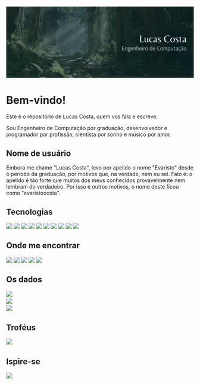 ![Header](assinatura.png "Header")


# Bem-vindo!

Este é o repositório de Lucas Costa, quem vos fala e escreve.

Sou Engenheiro de Computação por graduação, desenvolvedor e programador por profissão, cientísta por sonho e músico por amor.

## Nome de usuário

Embora me chame "Lucas Costa", levo por apelido o nome "Evaristo" desde o período da graduação, por motivos que, na verdade, nem eu sei. Fato é: o apelido é tão forte que muitos dos meus conhecidos provavelmente nem lembram do verdadeiro. Por isso e outros motivos, o nome deste ficou como "evaristocosta".

## Tecnologias

![](https://img.shields.io/badge/OS-Debian-informational?style=flat&logo=debian&logoColor=white&color=082C32)
![](https://img.shields.io/badge/Editor-VSCode-informational?style=flat&logo=visual-studio-code&logoColor=white&color=082C32)
![](https://img.shields.io/badge/Code-JavaScript-informational?style=flat&logo=javascript&logoColor=white&color=082C32)
![](https://img.shields.io/badge/Code-Flutter-informational?style=flat&logo=flutter&logoColor=white&color=082C32)
![](https://img.shields.io/badge/Code-Python-informational?style=flat&logo=python&logoColor=white&color=082C32)
![](https://img.shields.io/badge/Shell-Bash-informational?style=flat&logo=gnu-bash&logoColor=white&color=082C32)
![](https://img.shields.io/badge/Tools-MongoDB-informational?style=flat&logo=mongodb&logoColor=white&color=082C32)
![](https://img.shields.io/badge/Tools-MySQL-informational?style=flat&logo=mysql&logoColor=white&color=082C32)
![](https://img.shields.io/badge/Cloud-Digital_Ocean-informational?style=flat&logo=digitalocean&logoColor=white&color=082C32)
![](https://img.shields.io/badge/Cloud-AWS-informational?style=flat&logo=amazon-aws&logoColor=white&color=082C32)


## Onde me encontrar

<div>
  <a href="https://www.facebook.com/lucascosta74" target="_blank"><img src="https://img.shields.io/badge/-Facebook-4267B2?style=for-the-badge&logo=facebook&logoColor=white" target="_blank"></a>
  <a href="https://www.instagram.com/lucas.costa74/" target="_blank"><img src="https://img.shields.io/badge/-Instagram-E1306C?style=for-the-badge&logo=instagram&logoColor=white" target="_blank"></a>
  <a href = "mailto:lucascosta74@gmail.com"><img src="https://img.shields.io/badge/Gmail-DB4437?style=for-the-badge&logo=gmail&logoColor=white" target="_blank"></a>
  <a href="https://www.linkedin.com/in/lucas-costa-6ab844117/" target="_blank"><img src="https://img.shields.io/badge/-LinkedIn-0e76a8?style=for-the-badge&logo=linkedin&logoColor=white" target="_blank"></a>
  <a href="https://twitter.com/luccosta74" target="_blank"><img src="https://img.shields.io/badge/-Twitter-1DA1F2?style=for-the-badge&logo=twitter&logoColor=white" target="_blank"></a>
</div>


## Os dados

![](https://github-readme-stats.vercel.app/api?username=evaristocosta&theme=dark&hide_border=true&include_all_commits=true&count_private=true)<br/>
![](https://github-readme-streak-stats.herokuapp.com/?user=evaristocosta&theme=dark&hide_border=true)<br/>
![](https://github-readme-stats.vercel.app/api/top-langs/?username=evaristocosta&theme=dark&hide_border=true&include_all_commits=true&count_private=true&layout=compact)

## Troféus

![](https://github-profile-trophy.vercel.app/?username=evaristocosta&theme=onedark&no-frame=true&no-bg=false&margin-w=4)

## Ispire-se

![](https://quotes-github-readme.vercel.app/api?type=horizontal&theme=dark)

